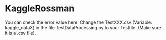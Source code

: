 # KaggleRossman
You can check the error value here.
Change the TestXXX.csv (Variable: kaggle_dataX) in the file TestDataProcessing.py to your Testfile. (Make sure it is a .csv file). 
